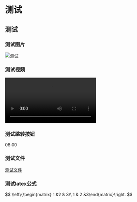 <div style="display:none;" class="author">
{
    "title": "测试",
    "date" : "2025-02-23",
    "weather" : "sunny",
    "description": "欢迎来到 泛舟游客 的博客",
    "tag" : ["测试"]
}
</div>

# 测试
## 测试
### 测试图片
![测试](https://sns-na-i2.xhscdn.com/spectrum/1040g34o31h6jan57424g5pgi0nb1om97r2bn41g)

### 测试视频

<video src="https://sns-video-default.xhscdn.com/stream/79/110/258/01e7fe53860d57424f037001963977f94f_258.mp4" controls="controls" preload="metadata" video-id="0" ></video>

### 测试跳转按钮
<span class="video-time-jump" bind-id="0">08:00</span>

### 测试文件
[测试文件](https://sfile.chatglm.cn/chatglm4/fe2087d0-6644-4282-8b5a-be2eecd5567d.pdf)

### 测试latex公式
$$ \left\\{\begin{matrix} 1 &2   & 3\\\\ 1 & 2 &3\end{matrix}\right. $$


     
